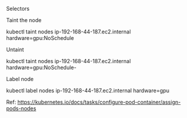 Selectors

Taint the node

 kubectl taint nodes ip-192-168-44-187.ec2.internal hardware=gpu:NoSchedule

Untaint

 kubectl taint nodes ip-192-168-44-187.ec2.internal hardware=gpu:NoSchedule-

Label node

 kubectl label nodes ip-192-168-44-187.ec2.internal hardware=gpu

Ref: https://kubernetes.io/docs/tasks/configure-pod-container/assign-pods-nodes